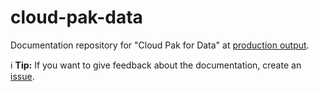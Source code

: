 # cloud-pak-data

Documentation repository for "Cloud Pak for Data" at [production output](https://cloud.ibm.com/docs/cloud-pak-data).

:information_source: **Tip:** If you want to give feedback about the documentation, create an [issue](https://github.ibm.com/cloud-docs/cloud-pak-data/issues).




